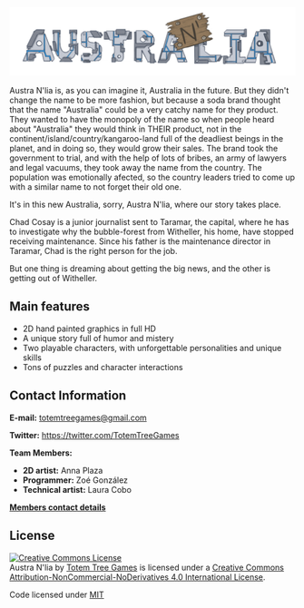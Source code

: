 ![Alpha header](/WikiResources/concept_header.png)



Austra N'lia is, as you can imagine it, Australia in the future. But they didn't change the name to be more fashion, but because a soda brand thought that the name "Australia" could be a very catchy name for they product. They wanted to have the monopoly of the name so when people heard about "Australia" they would think in THEIR product, not in the continent/island/country/kangaroo-land full of the deadliest beings in the planet, and in doing so, they would grow their sales. The brand took the government to trial, and with the help of lots of bribes, an army of lawyers and legal vacuums, they took away the name from the country. The population was emotionally afected, so the country leaders tried to come up with a similar name to not forget their old one.

It's in this new Australia, sorry, Austra N'lia, where our story takes place.

Chad Cosay is a junior journalist sent to Taramar, the capital, where he has to investigate why the bubble-forest from Witheller, his home, have stopped receiving maintenance. Since his father is the maintenance director in Taramar, Chad is the right person for the job.

But one thing is dreaming about getting the big news, and the other is getting out of Witheller.

## Main features
* 2D hand painted graphics in full HD
* A unique story full of humor and mistery
* Two playable characters, with unforgettable personalities and unique skills
* Tons of puzzles and character interactions

## Contact Information
**E-mail:** totemtreegames@gmail.com

**Twitter:** https://twitter.com/TotemTreeGames

**Team Members:**
* **2D artist:** Anna Plaza
* **Programmer:** Zoé González
* **Technical artist:** Laura Cobo

[**Members contact details**](/wiki/Team-Members)

## License

<a rel="license" href="http://creativecommons.org/licenses/by-nc-nd/4.0/"><img alt="Creative Commons License" style="border-width:0" src="https://i.creativecommons.org/l/by-nc-nd/4.0/88x31.png" /></a><br /><span xmlns:dct="http://purl.org/dc/terms/" property="dct:title">Austra N'lia</span> by <a xmlns:cc="http://creativecommons.org/ns#" href="https://twitter.com/TotemTreeGames" property="cc:attributionName" rel="cc:attributionURL">Totem Tree Games</a> is licensed under a <a rel="license" href="http://creativecommons.org/licenses/by-nc-nd/4.0/">Creative Commons Attribution-NonCommercial-NoDerivatives 4.0 International License</a>.

Code licensed under [MIT](https://github.com/ShadowOfDragons/AustraNlia/blob/master/LICENSE)
